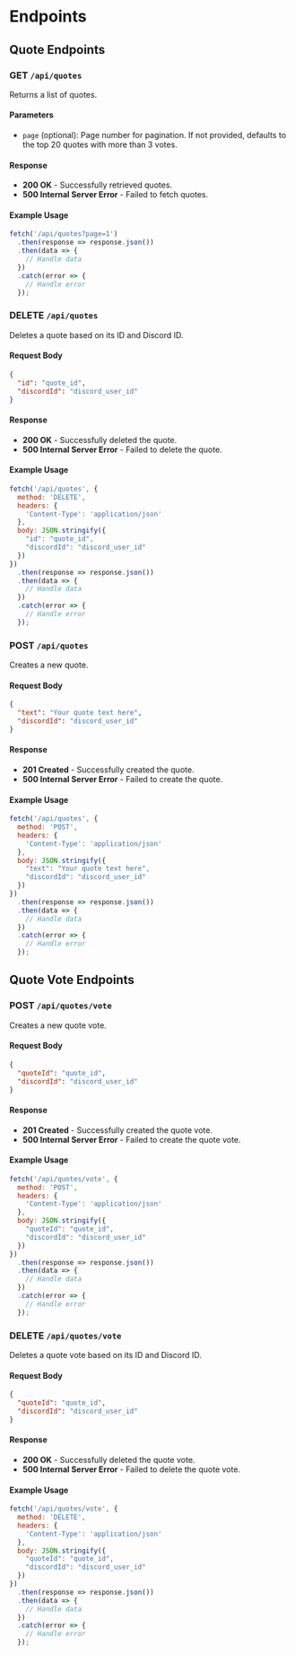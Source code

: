 # Endpoints

## Quote Endpoints

### GET `/api/quotes`

Returns a list of quotes.

#### Parameters

- `page` (optional): Page number for pagination. If not provided, defaults to the top 20 quotes with more than 3 votes.

#### Response

- **200 OK** - Successfully retrieved quotes.
- **500 Internal Server Error** - Failed to fetch quotes.

#### Example Usage

```javascript
fetch('/api/quotes?page=1')
  .then(response => response.json())
  .then(data => {
    // Handle data
  })
  .catch(error => {
    // Handle error
  });
```

### DELETE `/api/quotes`

Deletes a quote based on its ID and Discord ID.

#### Request Body

```json
{
  "id": "quote_id",
  "discordId": "discord_user_id"
}
```

#### Response

- **200 OK** - Successfully deleted the quote.
- **500 Internal Server Error** - Failed to delete the quote.

#### Example Usage

```javascript
fetch('/api/quotes', {
  method: 'DELETE',
  headers: {
    'Content-Type': 'application/json'
  },
  body: JSON.stringify({
    "id": "quote_id",
    "discordId": "discord_user_id"
  })
})
  .then(response => response.json())
  .then(data => {
    // Handle data
  })
  .catch(error => {
    // Handle error
  });
```

### POST `/api/quotes`

Creates a new quote.

#### Request Body

```json
{
  "text": "Your quote text here",
  "discordId": "discord_user_id"
}
```

#### Response

- **201 Created** - Successfully created the quote.
- **500 Internal Server Error** - Failed to create the quote.

#### Example Usage

```javascript
fetch('/api/quotes', {
  method: 'POST',
  headers: {
    'Content-Type': 'application/json'
  },
  body: JSON.stringify({
    "text": "Your quote text here",
    "discordId": "discord_user_id"
  })
})
  .then(response => response.json())
  .then(data => {
    // Handle data
  })
  .catch(error => {
    // Handle error
  });
```

## Quote Vote Endpoints

### POST `/api/quotes/vote`

Creates a new quote vote.

#### Request Body

```json
{
  "quoteId": "quote_id",
  "discordId": "discord_user_id"
}
```

#### Response

- **201 Created** - Successfully created the quote vote.
- **500 Internal Server Error** - Failed to create the quote vote.

#### Example Usage

```javascript
fetch('/api/quotes/vote', {
  method: 'POST',
  headers: {
    'Content-Type': 'application/json'
  },
  body: JSON.stringify({
    "quoteId": "quote_id",
    "discordId": "discord_user_id"
  })
})
  .then(response => response.json())
  .then(data => {
    // Handle data
  })
  .catch(error => {
    // Handle error
  });
```

### DELETE `/api/quotes/vote`

Deletes a quote vote based on its ID and Discord ID.

#### Request Body

```json
{
  "quoteId": "quote_id",
  "discordId": "discord_user_id"
}
```

#### Response

- **200 OK** - Successfully deleted the quote vote.
- **500 Internal Server Error** - Failed to delete the quote vote.

#### Example Usage

```javascript
fetch('/api/quotes/vote', {
  method: 'DELETE',
  headers: {
    'Content-Type': 'application/json'
  },
  body: JSON.stringify({
    "quoteId": "quote_id",
    "discordId": "discord_user_id"
  })
})
  .then(response => response.json())
  .then(data => {
    // Handle data
  })
  .catch(error => {
    // Handle error
  });
```
